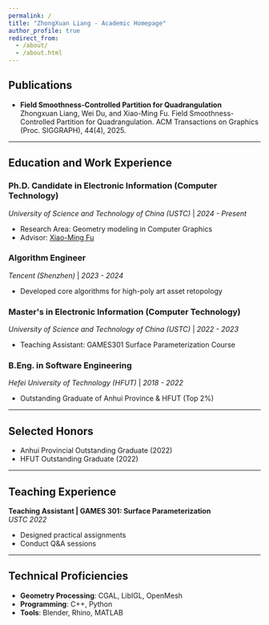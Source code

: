 ```yaml
---
permalink: /
title: "ZhongXuan Liang - Academic Homepage"
author_profile: true
redirect_from: 
  - /about/
  - /about.html
---
```



## Publications
- **Field Smoothness-Controlled Partition for Quadrangulation**
 Zhongxuan Liang, Wei Du, and Xiao-Ming Fu. Field Smoothness-Controlled Partition for Quadrangulation. ACM Transactions on Graphics (Proc. SIGGRAPH), 44(4), 2025.
---

## Education and Work Experience 

### Ph.D. Candidate in Electronic Information (Computer Technology)  
*University of Science and Technology of China (USTC)* | *2024 - Present*  
- Research Area: Geometry modeling in Computer Graphics  
- Advisor:  [Xiao-Ming Fu](URL "https://ustc-gcl-f.github.io/")

### Algorithm Engineer  
*Tencent (Shenzhen)* | *2023 - 2024*  
- Developed core algorithms for high-poly art asset retopology  

### Master's in Electronic Information (Computer Technology)  
*University of Science and Technology of China (USTC)* | *2022 - 2023*  
- Teaching Assistant: GAMES301 Surface Parameterization Course  

### B.Eng. in Software Engineering  
*Hefei University of Technology (HFUT)* | *2018 - 2022*  
- Outstanding Graduate of Anhui Province & HFUT (Top 2%)  

---

## Selected Honors  
- Anhui Provincial Outstanding Graduate (2022)  
- HFUT Outstanding Graduate (2022)  

---

## Teaching Experience  
**Teaching Assistant | GAMES 301: Surface Parameterization​**  
*USTC 2022*  
- Designed practical assignments
- ​​Conduct Q&A sessions​
---

## Technical Proficiencies  
- **Geometry Processing**: CGAL, LibIGL, OpenMesh  
- **Programming**: C++, Python  
- **Tools**: Blender, Rhino, MATLAB  
